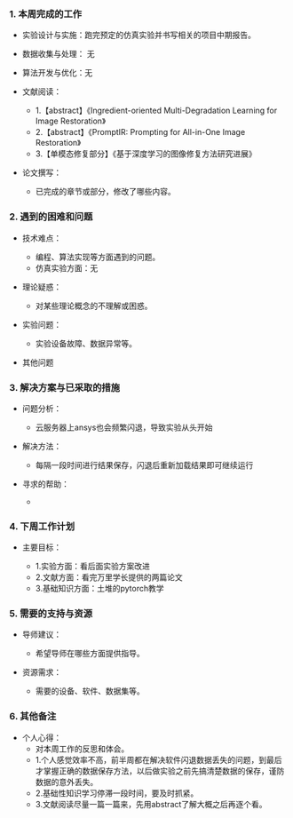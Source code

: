 ### 1. 本周完成的工作

*   实验设计与实施：跑完预定的仿真实验并书写相关的项目中期报告。

*    数据收集与处理： 无

*   算法开发与优化：无

*   文献阅读：
      
    *   1.【abstract】《Ingredient-oriented Multi-Degradation Learning for Image Restoration》 
    *   2.【abstract】《PromptIR: Prompting for All-in-One Image Restoration》
    *   3.【单模态修复部分】《基于深度学习的图像修复方法研究进展》
 

*   论文撰写：

    *   已完成的章节或部分，修改了哪些内容。

### 2. 遇到的困难和问题

*   技术难点：

    *   编程、算法实现等方面遇到的问题。
    *   仿真实验方面：无

*   理论疑惑：

    *   对某些理论概念的不理解或困惑。

*   实验问题：

    *   实验设备故障、数据异常等。

*   其他问题

### 3. 解决方案与已采取的措施

*   问题分析：

    *  云服务器上ansys也会频繁闪退，导致实验从头开始

*   解决方法：

    *  每隔一段时间进行结果保存，闪退后重新加载结果即可继续运行

*   寻求的帮助：

    *

### 4. 下周工作计划

*   主要目标：

    * 1.实验方面：看后面实验方案改进
    * 2.文献方面：看完万里学长提供的两篇论文
    * 3.基础知识方面：土堆的pytorch教学
      


### **5. 需要的支持与资源**

*   导师建议：

    *   希望导师在哪些方面提供指导。


*   资源需求：

    *   需要的设备、软件、数据集等。

### 6. 其他备注

*   个人心得：
    *   对本周工作的反思和体会。
    * 1.个人感觉效率不高，前半周都在解决软件闪退数据丢失的问题，到最后才掌握正确的数据保存方法，以后做实验之前先搞清楚数据的保存，谨防数据的意外丢失。
    * 2.基础性知识学习停滞一段时间，要及时抓紧。
    * 3.文献阅读尽量一篇一篇来，先用abstract了解大概之后再逐个看。

